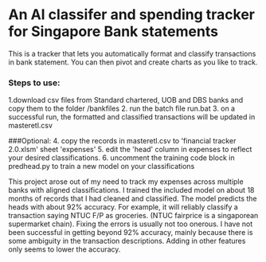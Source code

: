 # An AI classifer and spending tracker for Singapore Bank statements 



This is a tracker that lets you automatically format and classify transactions in bank statement. You can then pivot and create charts as you like to track. 

### Steps to use:
1.download csv files from Standard chartered, UOB and DBS banks and copy them to the folder /bankfiles
2. run the batch file run.bat
3. on a successful run, the formatted and classified transactions will be updated in masteretl.csv

###Optional: 
4. copy the records in masteretl.csv to 'financial tracker 2.0.xlsm' sheet 'expenses'
5. edit the 'head' column in expenses to reflect your desired classifications. 
6. uncomment the training code block in predhead.py to train a new model on your classifications


This project arose out of my need to track my expenses across multiple banks with aligned classifications. 
I  trained the included model on about 18 months of records that I had cleaned and classified. The model predicts the heads with about 92% accuracy. For example, it will reliably classify a transaction saying NTUC F/P as groceries. (NTUC fairprice is a singaporean supermarket chain). Fixing the errors is usually not too onerous. 
I have not been successful in getting beyond 92% accuracy, mainly because there is some ambiguity in the transaction descriptions. Adding in other features only seems to lower the accuracy. 




